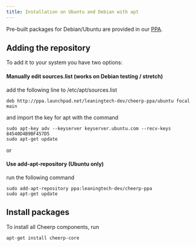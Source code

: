 ```yaml
---
title: Installation on Ubuntu and Debian with apt
---
```


Pre-built packages for Debian/Ubuntu are provided in our [PPA](https://launchpad.net/~leaningtech-dev/+archive/ubuntu/cheerp-ppa).

## Adding the repository

To add it to your system you have two options:

#### Manually edit sources.list (works on Debian testing / stretch)

add the following line to /etc/apt/sources.list

```
deb http://ppa.launchpad.net/leaningtech-dev/cheerp-ppa/ubuntu focal main
```

and import the key for apt with the command

```
sudo apt-key adv --keyserver keyserver.ubuntu.com --recv-keys 84540D4B9BF457D5
sudo apt-get update
```

or

#### Use add-apt-repository (Ubuntu only)

run the following command

```
sudo add-apt-repository ppa:leaningtech-dev/cheerp-ppa
sudo apt-get update
```

## Install packages

To install all Cheerp components, run

```
apt-get install cheerp-core
```
